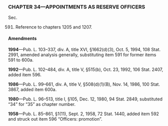### **CHAPTER 34—APPOINTMENTS AS RESERVE OFFICERS** ###

Sec.

591. Reference to chapters 1205 and 1207.

#### Amendments ####

**1994**—Pub. L. 103–337, div. A, title XVI, §1662(d)(3), Oct. 5, 1994, 108 Stat. 2991, amended analysis generally, substituting item 591 for former items 591 to 600a.

**1992**—Pub. L. 102–484, div. A, title V, §515(b), Oct. 23, 1992, 106 Stat. 2407, added item 596.

**1986**—Pub. L. 99–661, div. A, title V, §508(d)(1)(B), Nov. 14, 1986, 100 Stat. 3867, added item 600a.

**1980**—Pub. L. 96–513, title I, §105, Dec. 12, 1980, 94 Stat. 2849, substituted “34” for “35” as chapter number.

**1958**—Pub. L. 85–861, §1(11), Sept. 2, 1958, 72 Stat. 1440, added item 592 and struck out item 596 “Officers: promotion”.